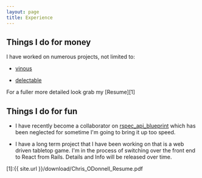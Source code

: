 ```yaml
---
layout: page
title: Experience
---
```


## Things I do for money

I have worked on numerous projects, not limited to:

- [vinous](https://vinous.com/)

- [delectable](https://delectable.com/)

For a fuller more detailed look grab my [Resume][1]

## Things I do for fun

- I have recently become a collaborator on [rspec\_api\_blueprint](https://github.com/calderalabs/rspec_api_blueprint)
which has been neglected for sometime I'm going to bring it up too speed.

- I have a long term project that I have been working on that is a web driven
  tabletop game. I'm in the process of switching over the front end to React
from Rails. Details and Info will be released over time.

[1]:{{ site.url }}/download/Chris_ODonnell_Resume.pdf
